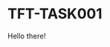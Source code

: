 # TFT-TASK001

Hello there!

<!-- NAME - SaraDhingra
Email- dhingra.sara@tftus.com
Phone - 9318378396 -->
